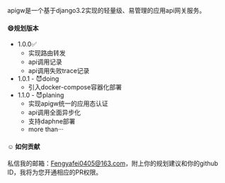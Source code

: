 apigw是一个基于django3.2实现的轻量级、易管理的应用api网关服务。

#### 😄规划版本

- 1.0.0✅
  - 实现路由转发
  - api调用记录
  - api调用失败trace记录
- 1.0.1 - 😈doing
  - 引入docker-compose容器化部署
- 1.1.0 - 😈planing
  - 实现apigw统一的应用态认证
  - api调用全面异步化
  - 支持daphne部署
  - more than···



#### ☺️ 如何贡献

私信我的邮箱：Fengyafei0405@163.com，附上你的规划建议和你的github ID，我将为您开通相应的PR权限。

